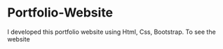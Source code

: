 # Portfolio-Website
I developed this portfolio website using Html, Css, Bootstrap. To see the website
